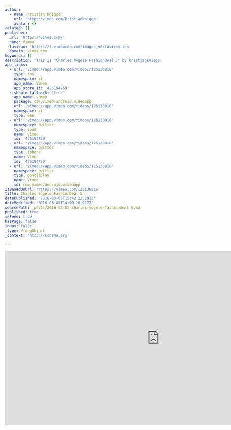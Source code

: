 ```yaml
---
author:
  - name: Kristjan Knigge
    url: 'http://vimeo.com/kristjanknigge'
    avatar: {}
related: []
publisher:
  url: 'https://vimeo.com/'
  name: Vimeo
  favicon: 'https://f.vimeocdn.com/images_v6/favicon.ico'
  domain: vimeo.com
keywords: []
description: 'This is "Charles Vögele FashionDeal 5" by kristjanknigge on Vimeo, the home for high quality videos and the people who love them.'
app_links:
  - url: 'vimeo://app.vimeo.com/videos/125136816'
    type: ios
    namespace: ai
    app_name: Vimeo
    app_store_id: '425194759'
  - should_fallback: 'true'
    app_name: Vimeo
    package: com.vimeo.android.videoapp
    url: 'vimeo://app.vimeo.com/videos/125136816'
    namespace: ai
    type: web
  - url: 'vimeo://app.vimeo.com/videos/125136816'
    namespace: twitter
    type: ipad
    name: Vimeo
    id: '425194759'
  - url: 'vimeo://app.vimeo.com/videos/125136816'
    namespace: twitter
    type: iphone
    name: Vimeo
    id: '425194759'
  - url: 'vimeo://app.vimeo.com/videos/125136816'
    namespace: twitter
    type: googleplay
    name: Vimeo
    id: com.vimeo.android.videoapp
isBasedOnUrl: 'https://vimeo.com/125136816'
title: Charles Vögele FashionDeal 5
datePublished: '2016-03-05T15:42:22.291Z'
dateModified: '2016-03-05T14:00:26.927Z'
sourcePath: _posts/2016-03-05-charles-vogele-fashiondeal-5.md
published: true
inFeed: true
hasPage: false
inNav: false
_type: VideoObject
_context: 'http://schema.org'

---
```

<iframe src="https://cdn.embedly.com/widgets/media.html?src=https%3A%2F%2Fplayer.vimeo.com%2Fvideo%2F125136816&amp;url=https%3A%2F%2Fvimeo.com%2F125136816&amp;image=http%3A%2F%2Fi.vimeocdn.com%2Fvideo%2F515124997_1280.jpg&amp;key=b7d04c9b404c499eba89ee7072e1c4f7&amp;type=text%2Fhtml&amp;schema=vimeo" width="1000" height="563" scrolling="no" frameborder="0" allowfullscreen="allowfullscreen" style=""></iframe>